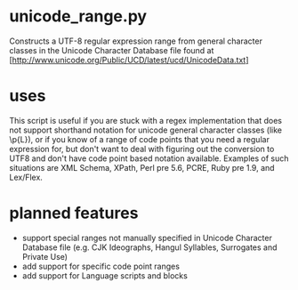 # unicode_range.py
Constructs a UTF-8 regular expression range from general character classes in the Unicode Character Database file found at [http://www.unicode.org/Public/UCD/latest/ucd/UnicodeData.txt]

# uses
This script is useful if you are stuck with a regex implementation that does not support shorthand notation for unicode general character classes (like \p{L}), or if you know of a range of code points that you need a regular expression for, but don't want to deal with figuring out the conversion to UTF8 and don't have code point based notation available. Examples of such situations are XML Schema, XPath, Perl pre 5.6, PCRE, Ruby pre 1.9, and Lex/Flex.

# planned features
 - support special ranges not manually specified in Unicode Character Database file (e.g. CJK Ideographs, Hangul Syllables, Surrogates and Private Use)
 - add support for specific code point ranges
 - add support for Language scripts and blocks

